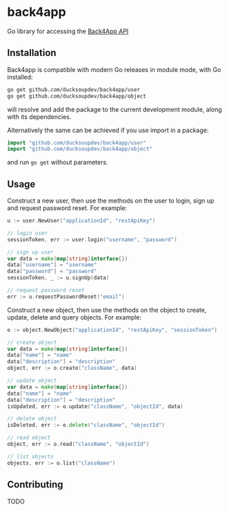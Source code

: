 # back4app

Go library for accessing the [Back4App API](https://www.back4app.com/)

## Installation ##

Back4app is compatible with modern Go releases in module mode, with Go installed:

```bash
go get github.com/ducksoupdev/back4app/user
go get github.com/ducksoupdev/back4app/object
```

will resolve and add the package to the current development module, along with its dependencies.

Alternatively the same can be achieved if you use import in a package:

```go
import "github.com/ducksoupdev/back4app/user"
import "github.com/ducksoupdev/back4app/object"
```

and run `go get` without parameters.

## Usage

Construct a new user, then use the methods on the user to
login, sign up and request password reset. For example:

```go
u := user.NewUser("applicationId", "restApiKey")

// login user
sessionToken, err := user.login("username", "password")

// sign up user
var data = make(map[string]interface{})
data["username"] = "username"
data["password"] = "password"
sessionToken, _ := u.signUp(data)

// request password reset
err := u.requestPasswordReset("email")
```

Construct a new object, then use the methods on the object to
create, update, delete and query objects. For example:

```go
o := object.NewObject("applicationId", "restApiKey", "sessionToken")

// create object
var data = make(map[string]interface{})
data["name"] = "name"
data["description"] = "description"
object, err := o.create("className", data)

// update object
var data = make(map[string]interface{})
data["name"] = "name"
data["description"] = "description"
isUpdated, err := o.update("className", "objectId", data)

// delete object
isDeleted, err := o.delete("className", "objectId")

// read object
object, err := o.read("className", "objectId")

// list objects
objects, err := o.list("className")
```

## Contributing

TODO
